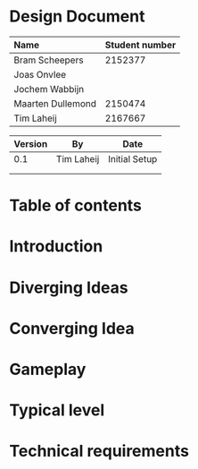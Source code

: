# Design Document

| Name              | Student number |
| :---------------- | :------------- |
| Bram Scheepers    | 2152377        |
| Joas Onvlee       |                |
| Jochem Wabbijn    |                |
| Maarten Dullemond | 2150474        |
| Tim Laheij        | 2167667        |

| Version | By         | Date          |
| ------- | ---------- | ------------- |
| 0.1     | Tim Laheij | Initial Setup |
|         |            |               |
|         |            |               |

# Table of contents


# Introduction


# Diverging Ideas 


# Converging Idea


# Gameplay


# Typical level


# Technical requirements

